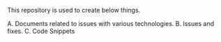 This repository is used to create below things.

A. Documents related to issues with various technologies.
B. Issues and fixes.
C. Code Snippets
